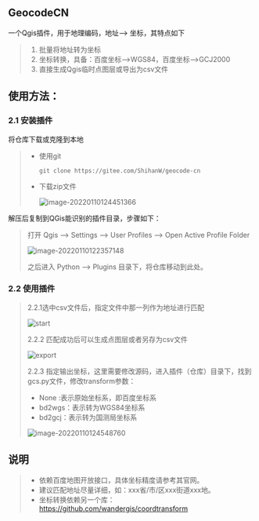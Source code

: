 ## GeocodeCN

一个Qgis插件，用于地理编码，地址——> 坐标，其特点如下

> 1. 批量将地址转为坐标
> 2. 坐标转换，具备：百度坐标-->WGS84，百度坐标-->GCJ2000
> 3. 直接生成Qgis临时点图层或导出为csv文件

## 使用方法：

### 2.1 安装插件

将仓库下载或克隆到本地

> * 使用git 
>
>   ```
>   git clone https://gitee.com/ShihanW/geocode-cn
>   ```
>
> * 下载zip文件
>
>   ![image-20220110124451366](https://md-1301600412.cos.ap-nanjing.myqcloud.com/pic/VWP2zMaL1FDpTxe.png)



解压后复制到QGis能识别的插件目录，步骤如下：

> 打开 Qgis --> Settings --> User Profiles --> Open Active Profile Folder
>
> ![image-20220110122357148](https://md-1301600412.cos.ap-nanjing.myqcloud.com/pic/2V9AmtUTMBZEyxR.png)
>
> 之后进入 Python --> Plugins 目录下，将仓库移动到此处。

### 2.2 使用插件

> 2.2.1选中csv文件后，指定文件中那一列作为地址进行匹配
>
> ![start](https://md-1301600412.cos.ap-nanjing.myqcloud.com/pic/KocL9Pvth1pMquX.gif)
>
> 2.2.2 匹配成功后可以生成点图层或者另存为csv文件
>
> ![export](https://md-1301600412.cos.ap-nanjing.myqcloud.com/pic/Kme14OroIJQGqav.gif)
>
> 2.2.3 指定输出坐标，这里需要修改源码，进入插件（仓库）目录下，找到gcs.py文件，修改transform参数：
>
> * None :表示原始坐标系，即百度坐标系
> * bd2wgs：表示转为WGS84坐标系
> * bd2gcj：表示转为国测局坐标系
>
> ![image-20220110124548760](https://md-1301600412.cos.ap-nanjing.myqcloud.com/pic/eAThH18ot6ZuUfQ.png)



## 说明

> * 依赖百度地图开放接口，具体坐标精度请参考其官网。
> * 建议匹配地址尽量详细，如：xxx省/市/区xxx街道xxx地。
> * 坐标转换依赖另一个库：https://github.com/wandergis/coordtransform 
